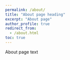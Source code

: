 ```yaml
---
permalink: /about/
title: "About page heading"
excerpt: "About page"
author_profile: true
redirect_from:
  - /about.html
toc: true
---
```


About page text